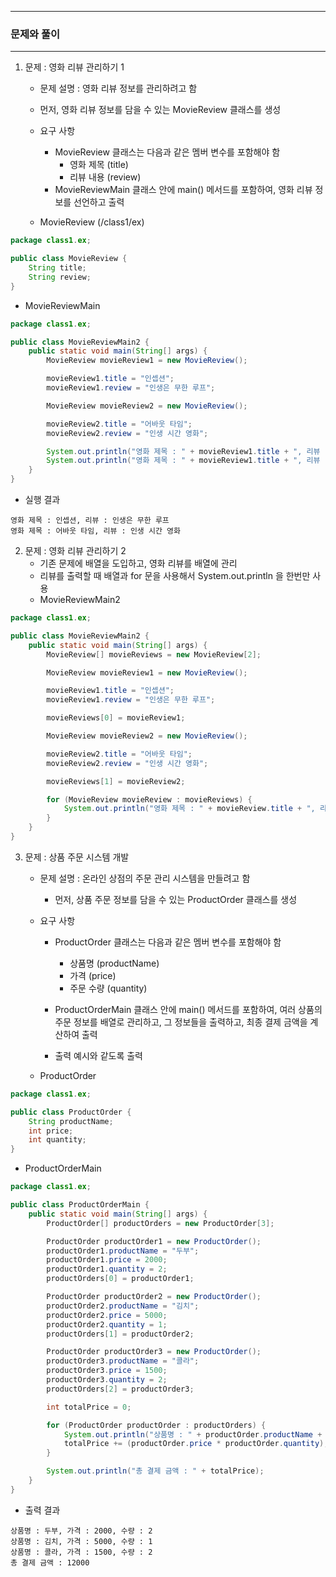 -----
### 문제와 풀이
-----
1. 문제 : 영화 리뷰 관리하기 1
   - 문제 설명 : 영화 리뷰 정보를 관리하려고 함
   - 먼저, 영화 리뷰 정보를 담을 수 있는 MovieReview 클래스를 생성
   - 요구 사항
     + MovieReview 클래스는 다음과 같은 멤버 변수를 포함해야 함
        * 영화 제목 (title)
        * 리뷰 내용 (review)
     + MovieReviewMain 클래스 안에 main() 메서드를 포함하여, 영화 리뷰 정보를 선언하고 출력

   - MovieReview (/class1/ex)
```java
package class1.ex;

public class MovieReview {
    String title;
    String review;
}
```
  - MovieReviewMain
```java
package class1.ex;

public class MovieReviewMain2 {
    public static void main(String[] args) {
        MovieReview movieReview1 = new MovieReview();

        movieReview1.title = "인셉션";
        movieReview1.review = "인생은 무한 루프";

        MovieReview movieReview2 = new MovieReview();

        movieReview2.title = "어바웃 타임";
        movieReview2.review = "인생 시간 영화";

        System.out.println("영화 제목 : " + movieReview1.title + ", 리뷰 : " + movieReview2.review);
        System.out.println("영화 제목 : " + movieReview1.title + ", 리뷰 : " + movieReview2.review);
    }
}
```
  - 실행 결과
```
영화 제목 : 인셉션, 리뷰 : 인생은 무한 루프
영화 제목 : 어바웃 타임, 리뷰 : 인생 시간 영화
```

2. 문제 : 영화 리뷰 관리하기 2
    - 기존 문제에 배열을 도입하고, 영화 리뷰를 배열에 관리
    - 리뷰를 출력할 때 배열과 for 문을 사용해서 System.out.println 을 한번만 사용
    - MovieReviewMain2
```java
package class1.ex;

public class MovieReviewMain2 {
    public static void main(String[] args) {
        MovieReview[] movieReviews = new MovieReview[2];

        MovieReview movieReview1 = new MovieReview();

        movieReview1.title = "인셉션";
        movieReview1.review = "인생은 무한 루프";

        movieReviews[0] = movieReview1;

        MovieReview movieReview2 = new MovieReview();

        movieReview2.title = "어바웃 타임";
        movieReview2.review = "인생 시간 영화";

        movieReviews[1] = movieReview2;

        for (MovieReview movieReview : movieReviews) {
            System.out.println("영화 제목 : " + movieReview.title + ", 리뷰 : " + movieReview.review);
        }
    }
}
```

3. 문제 : 상품 주문 시스템 개발
    - 문제 설명 : 온라인 상점의 주문 관리 시스템을 만들려고 함
       + 먼저, 상품 주문 정보를 담을 수 있는 ProductOrder 클래스를 생성
    - 요구 사항
       + ProductOrder 클래스는 다음과 같은 멤버 변수를 포함해야 함
         * 상품명 (productName)
         * 가격 (price)
         * 주문 수량 (quantity)

       + ProductOrderMain 클래스 안에 main() 메서드를 포함하여, 여러 상품의 주문 정보를 배열로 관리하고, 그 정보들을 출력하고, 최종 결제 금액을 계산하여 출력
       + 출력 예시와 같도록 출력

   - ProductOrder
```java
package class1.ex;

public class ProductOrder {
    String productName;
    int price;
    int quantity;
}
```

  - ProductOrderMain
```java
package class1.ex;

public class ProductOrderMain {
    public static void main(String[] args) {
        ProductOrder[] productOrders = new ProductOrder[3];

        ProductOrder productOrder1 = new ProductOrder();
        productOrder1.productName = "두부";
        productOrder1.price = 2000;
        productOrder1.quantity = 2;
        productOrders[0] = productOrder1;

        ProductOrder productOrder2 = new ProductOrder();
        productOrder2.productName = "김치";
        productOrder2.price = 5000;
        productOrder2.quantity = 1;
        productOrders[1] = productOrder2;

        ProductOrder productOrder3 = new ProductOrder();
        productOrder3.productName = "콜라";
        productOrder3.price = 1500;
        productOrder3.quantity = 2;
        productOrders[2] = productOrder3;

        int totalPrice = 0;

        for (ProductOrder productOrder : productOrders) {
            System.out.println("상품명 : " + productOrder.productName + ", 가격 : " + productOrder.price + ", 수량 : " + productOrder.quantity);
            totalPrice += (productOrder.price * productOrder.quantity);
        }

        System.out.println("총 결제 금액 : " + totalPrice);
    }
}
```
   - 출력 결과
```
상품명 : 두부, 가격 : 2000, 수량 : 2
상품명 : 김치, 가격 : 5000, 수량 : 1
상품명 : 콜라, 가격 : 1500, 수량 : 2
총 결제 금액 : 12000
```
